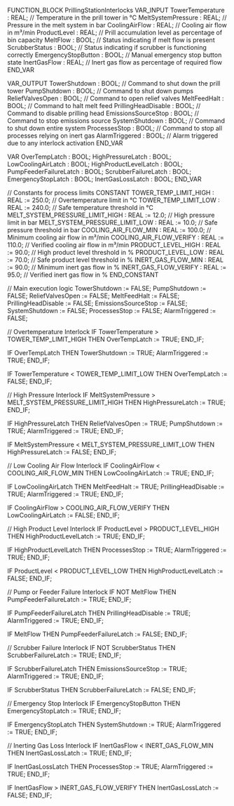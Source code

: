 FUNCTION_BLOCK PrillingStationInterlocks
VAR_INPUT
    TowerTemperature : REAL; // Temperature in the prill tower in °C
    MeltSystemPressure : REAL; // Pressure in the melt system in bar
    CoolingAirFlow : REAL; // Cooling air flow in m³/min
    ProductLevel : REAL; // Prill accumulation level as percentage of bin capacity
    MeltFlow : BOOL; // Status indicating if melt flow is present
    ScrubberStatus : BOOL; // Status indicating if scrubber is functioning correctly
    EmergencyStopButton : BOOL; // Manual emergency stop button state
    InertGasFlow : REAL; // Inert gas flow as percentage of required flow
END_VAR

VAR_OUTPUT
    TowerShutdown : BOOL; // Command to shut down the prill tower
    PumpShutdown : BOOL; // Command to shut down pumps
    ReliefValvesOpen : BOOL; // Command to open relief valves
    MeltFeedHalt : BOOL; // Command to halt melt feed
    PrillingHeadDisable : BOOL; // Command to disable prilling head
    EmissionsSourceStop : BOOL; // Command to stop emissions source
    SystemShutdown : BOOL; // Command to shut down entire system
    ProcessesStop : BOOL; // Command to stop all processes relying on inert gas
    AlarmTriggered : BOOL; // Alarm triggered due to any interlock activation
END_VAR

VAR
    OverTempLatch : BOOL;
    HighPressureLatch : BOOL;
    LowCoolingAirLatch : BOOL;
    HighProductLevelLatch : BOOL;
    PumpFeederFailureLatch : BOOL;
    ScrubberFailureLatch : BOOL;
    EmergencyStopLatch : BOOL;
    InertGasLossLatch : BOOL;
END_VAR

// Constants for process limits
CONSTANT
    TOWER_TEMP_LIMIT_HIGH : REAL := 250.0; // Overtemperature limit in °C
    TOWER_TEMP_LIMIT_LOW : REAL := 240.0; // Safe temperature threshold in °C
    MELT_SYSTEM_PRESSURE_LIMIT_HIGH : REAL := 12.0; // High pressure limit in bar
    MELT_SYSTEM_PRESSURE_LIMIT_LOW : REAL := 10.0; // Safe pressure threshold in bar
    COOLING_AIR_FLOW_MIN : REAL := 100.0; // Minimum cooling air flow in m³/min
    COOLING_AIR_FLOW_VERIFY : REAL := 110.0; // Verified cooling air flow in m³/min
    PRODUCT_LEVEL_HIGH : REAL := 90.0; // High product level threshold in %
    PRODUCT_LEVEL_LOW : REAL := 70.0; // Safe product level threshold in %
    INERT_GAS_FLOW_MIN : REAL := 90.0; // Minimum inert gas flow in %
    INERT_GAS_FLOW_VERIFY : REAL := 95.0; // Verified inert gas flow in %
END_CONSTANT

// Main execution logic
TowerShutdown := FALSE;
PumpShutdown := FALSE;
ReliefValvesOpen := FALSE;
MeltFeedHalt := FALSE;
PrillingHeadDisable := FALSE;
EmissionsSourceStop := FALSE;
SystemShutdown := FALSE;
ProcessesStop := FALSE;
AlarmTriggered := FALSE;

// Overtemperature Interlock
IF TowerTemperature > TOWER_TEMP_LIMIT_HIGH THEN
    OverTempLatch := TRUE;
END_IF;

IF OverTempLatch THEN
    TowerShutdown := TRUE;
    AlarmTriggered := TRUE;
END_IF;

IF TowerTemperature < TOWER_TEMP_LIMIT_LOW THEN
    OverTempLatch := FALSE;
END_IF;

// High Pressure Interlock
IF MeltSystemPressure > MELT_SYSTEM_PRESSURE_LIMIT_HIGH THEN
    HighPressureLatch := TRUE;
END_IF;

IF HighPressureLatch THEN
    ReliefValvesOpen := TRUE;
    PumpShutdown := TRUE;
    AlarmTriggered := TRUE;
END_IF;

IF MeltSystemPressure < MELT_SYSTEM_PRESSURE_LIMIT_LOW THEN
    HighPressureLatch := FALSE;
END_IF;

// Low Cooling Air Flow Interlock
IF CoolingAirFlow < COOLING_AIR_FLOW_MIN THEN
    LowCoolingAirLatch := TRUE;
END_IF;

IF LowCoolingAirLatch THEN
    MeltFeedHalt := TRUE;
    PrillingHeadDisable := TRUE;
    AlarmTriggered := TRUE;
END_IF;

IF CoolingAirFlow > COOLING_AIR_FLOW_VERIFY THEN
    LowCoolingAirLatch := FALSE;
END_IF;

// High Product Level Interlock
IF ProductLevel > PRODUCT_LEVEL_HIGH THEN
    HighProductLevelLatch := TRUE;
END_IF;

IF HighProductLevelLatch THEN
    ProcessesStop := TRUE;
    AlarmTriggered := TRUE;
END_IF;

IF ProductLevel < PRODUCT_LEVEL_LOW THEN
    HighProductLevelLatch := FALSE;
END_IF;

// Pump or Feeder Failure Interlock
IF NOT MeltFlow THEN
    PumpFeederFailureLatch := TRUE;
END_IF;

IF PumpFeederFailureLatch THEN
    PrillingHeadDisable := TRUE;
    AlarmTriggered := TRUE;
END_IF;

IF MeltFlow THEN
    PumpFeederFailureLatch := FALSE;
END_IF;

// Scrubber Failure Interlock
IF NOT ScrubberStatus THEN
    ScrubberFailureLatch := TRUE;
END_IF;

IF ScrubberFailureLatch THEN
    EmissionsSourceStop := TRUE;
    AlarmTriggered := TRUE;
END_IF;

IF ScrubberStatus THEN
    ScrubberFailureLatch := FALSE;
END_IF;

// Emergency Stop Interlock
IF EmergencyStopButton THEN
    EmergencyStopLatch := TRUE;
END_IF;

IF EmergencyStopLatch THEN
    SystemShutdown := TRUE;
    AlarmTriggered := TRUE;
END_IF;

// Inerting Gas Loss Interlock
IF InertGasFlow < INERT_GAS_FLOW_MIN THEN
    InertGasLossLatch := TRUE;
END_IF;

IF InertGasLossLatch THEN
    ProcessesStop := TRUE;
    AlarmTriggered := TRUE;
END_IF;

IF InertGasFlow > INERT_GAS_FLOW_VERIFY THEN
    InertGasLossLatch := FALSE;
END_IF;



